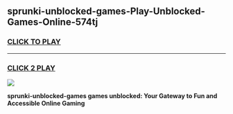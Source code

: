 
## sprunki-unblocked-games-Play-Unblocked-Games-Online-574tj
<h3>
<a href="https://premium76.site?title=sprunki-unblocked-games&ref=25A">CLICK TO PLAY</a></h3>
<hr>

<h3>
<a href="https://premium76.site?title=sprunki-unblocked-games&ref=25A">CLICK 2 PLAY</a>
  
</h3>

<a href="https://premium76.site?title=sprunki-unblocked-games&ref=25A"><img src="https://clearcache.store/games.png"></a>


**sprunki-unblocked-games games unblocked: Your Gateway to Fun and Accessible Online Gaming**
